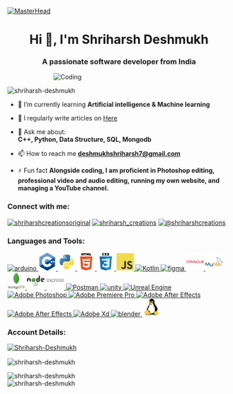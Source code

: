 [![MasterHead](https://i.postimg.cc/1zNqNrTj/Shriharsh-Github-page.gif)](https://github.com/Shriharsh-Deshmukh)

<h1 align="center">Hi 👋, I'm Shriharsh Deshmukh</h1>
<h3 align="center">A passionate software developer from India</h3>
<img align="right" alt="Coding" width="400" src="https://cdn.dribbble.com/users/1162077/screenshots/3848914/programmer.gif">

<p align="left">
<br>
<p align="left"> <img src="https://komarev.com/ghpvc/?username=shriharsh-deshmukh&label=Profile%20views&color=0e75b6&style=flat" alt="shriharsh-deshmukh" /> </p>

- 🌱 I’m currently learning **Artificial intelligence & Machine learning**

- 📝 I regularly write articles on [Here](https://anotebok.blogspot.com/)

- 💬 Ask me about: <br>
**C++,
  Python,
  Data Structure,
  SQL,
  Mongodb**

- 📫 How to reach me **deshmukhshriharsh7@gmail.com**

- ⚡ Fun fact **Alongside coding, I am proficient in Photoshop editing, professional video and audio editing, running my own website, and managing a YouTube channel.**
</p>

<h3 align="left">Connect with me:</h3>
<p align="left">
<a href="https://fb.com/shriharshcreationsoriginal" target="blank"><img align="center" src="https://raw.githubusercontent.com/rahuldkjain/github-profile-readme-generator/master/src/images/icons/Social/facebook.svg" alt="shriharshcreationsoriginal" height="30" width="40" /></a>
<a href="https://instagram.com/shriharsh_creations" target="blank"><img align="center" src="https://raw.githubusercontent.com/rahuldkjain/github-profile-readme-generator/master/src/images/icons/Social/instagram.svg" alt="shriharsh_creations" height="30" width="40" /></a>
<a href="https://www.youtube.com/@shriharshcreations" target="blank"><img align="center" src="https://raw.githubusercontent.com/rahuldkjain/github-profile-readme-generator/master/src/images/icons/Social/youtube.svg" alt="@shriharshcreations" height="30" width="40" /></a>
</p>

<h3 align="left">Languages and Tools:</h3>
<p align="left"> <a href="https://www.arduino.cc/" target="_blank" rel="noreferrer"> <img src="https://cdn.worldvectorlogo.com/logos/arduino-1.svg" alt="arduino" width="40" height="40"/> </a> <a href="https://www.w3schools.com/cpp/" target="_blank" rel="noreferrer"> <img src="https://raw.githubusercontent.com/devicons/devicon/master/icons/cplusplus/cplusplus-original.svg" alt="cplusplus" width="40" height="40"/> </a> <a href="https://www.python.org" target="_blank" rel="noreferrer"> <img src="https://raw.githubusercontent.com/devicons/devicon/master/icons/python/python-original.svg" alt="python" width="40" height="40"/> </a> <a href="https://www.w3.org/html/" target="_blank" rel="noreferrer"> <img src="https://raw.githubusercontent.com/devicons/devicon/master/icons/html5/html5-original-wordmark.svg" alt="html5" width="40" height="40"/> </a> <a href="https://www.w3schools.com/css/" target="_blank" rel="noreferrer"> <img src="https://raw.githubusercontent.com/devicons/devicon/master/icons/css3/css3-original-wordmark.svg" alt="css3" width="40" height="40"/> </a> <a href="https://developer.mozilla.org/en-US/docs/Web/JavaScript" target="_blank" rel="noreferrer"> <img src="https://raw.githubusercontent.com/devicons/devicon/master/icons/javascript/javascript-original.svg" alt="javascript" width="40" height="40"/> </a> <a href="https://kotlinlang.org" target="_blank" rel="noreferrer"> <img src="https://www.vectorlogo.zone/logos/kotlinlang/kotlinlang-icon.svg" alt="Kotlin" width="40" height="40"/> </a> <a href="https://www.figma.com/" target="_blank" rel="noreferrer"> <img src="https://www.vectorlogo.zone/logos/figma/figma-icon.svg" alt="figma" width="40" height="40"/> </a> <a href="https://www.oracle.com/" target="_blank" rel="noreferrer"> <img src="https://raw.githubusercontent.com/devicons/devicon/master/icons/oracle/oracle-original.svg" alt="oracle" width="40" height="40"/> </a> <a href="https://www.mysql.com/" target="_blank" rel="noreferrer"> <img src="https://raw.githubusercontent.com/devicons/devicon/master/icons/mysql/mysql-original-wordmark.svg" alt="mysql" width="40" height="40"/> </a> <a href="https://www.mongodb.com/" target="_blank" rel="noreferrer"> <img src="https://raw.githubusercontent.com/devicons/devicon/master/icons/mongodb/mongodb-original-wordmark.svg" alt="mongodb" width="40" height="40"/> </a> <a href="https://nodejs.org" target="_blank" rel="noreferrer"> <img src="https://raw.githubusercontent.com/devicons/devicon/master/icons/nodejs/nodejs-original-wordmark.svg" alt="nodejs" width="40" height="40"/> </a> <a href="https://expressjs.com" target="_blank" rel="noreferrer"> <img src="https://raw.githubusercontent.com/devicons/devicon/master/icons/express/express-original-wordmark.svg" alt="express" width="40" height="40"/> </a> <a href="https://www.postman.com/" target="_blank" rel="noreferrer"> <img src="https://res.cloudinary.com/postman/image/upload/t_team_logo/v1629869194/team/2893aede23f01bfcbd2319326bc96a6ed0524eba759745ed6d73405a3a8b67a8" alt="Postman" width="40" height="40"/> </a> <a href="https://unity.com/" target="_blank" rel="noreferrer"> <img src="https://www.vectorlogo.zone/logos/unity3d/unity3d-icon.svg" alt="unity" width="40" height="40"/> </a> <a href="https://unrealengine.com/" target="_blank" rel="noreferrer"> <img src="https://raw.githubusercontent.com/kenangundogan/fontisto/036b7eca71aab1bef8e6a0518f7329f13ed62f6b/icons/svg/brand/unreal-engine.svg" alt="Unreal Engine" width="40" height="40"/> </a> <a href="https://www.photoshop.com/en" target="_blank" rel="noreferrer"> <img src="https://www.adobe.com/content/dam/acom/one-console/icons_rebrand/ps_appicon.svg" alt="Adobe Photoshop" width="40" height="40"/> </a> <a href="https://www.adobe.com/in/products/premiere.html" target="_blank" rel="noreferrer"> <img src="https://www.adobe.com/content/dam/cc/one-console/icons_rebrand/pr_appicon.svg" alt="Adobe Premiere Pro" width="40" height="40"/> </a> <a href="https://www.adobe.com/in/products/aftereffects.html" target="_blank" rel="noreferrer"> <img src="https://www.adobe.com/content/dam/cc/one-console/icons_rebrand/ae_appicon.svg" alt="Adobe After Effects" width="40" height="40"/> </a> <a href="https://www.adobe.com/in/products/audition.html" target="_blank" rel="noreferrer"> <img src="https://www.adobe.com/content/dam/cc/icons/aftereffects.svg" alt="Adobe After Effects" width="40" height="40"/> </a> <a href="https://helpx.adobe.com/xd/get-started.html" target="_blank" rel="noreferrer"> <img src="https://www.adobe.com/content/dam/cc/one-console/icons_rebrand/xd_appicon.svg" alt="Adobe Xd" width="40" height="40"/> </a> <a href="https://www.blender.org/" target="_blank" rel="noreferrer"> <img src="https://download.blender.org/branding/community/blender_community_badge_white.svg" alt="blender" width="40" height="40"/> </a> <a href="https://www.linux.org/" target="_blank" rel="noreferrer"> <img src="https://raw.githubusercontent.com/devicons/devicon/master/icons/linux/linux-original.svg" alt="linux" width="40" height="40"/> </a> </p>


<h3 align="left">Account Details:</h3>

<p align="left"> <a href="https://github.com/ryo-ma/github-profile-trophy"><img src="https://github-profile-trophy.vercel.app/?username=Shriharsh-Deshmukh" alt="Shriharsh-Deshmukh" /></a> </p>

<p align="left">
</p>

<p><img align="center" src="https://github-readme-stats.vercel.app/api/top-langs?username=shriharsh-deshmukh&show_icons=true&locale=en&layout=compact" alt="shriharsh-deshmukh" /></p>

<p><img align="left" src="https://github-readme-stats.vercel.app/api?username=shriharsh-deshmukh&show_icons=true&locale=en" alt="shriharsh-deshmukh" style="width:465px;"/>  </p>

<p><img align="left" src="https://github-readme-streak-stats.herokuapp.com/?user=shriharsh-deshmukh&" alt="shriharsh-deshmukh" width="480"/></p>

